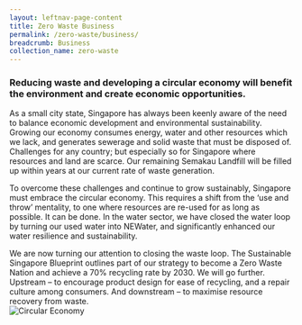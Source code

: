 ```yaml
---
layout: leftnav-page-content
title: Zero Waste Business
permalink: /zero-waste/business/
breadcrumb: Business
collection_name: zero-waste
---
```


### Reducing waste and developing a circular economy will benefit the environment and create economic opportunities.

As a small city state, Singapore has always been keenly aware of the need to balance economic development and environmental sustainability. Growing our economy consumes energy, water and other resources which we lack, and generates sewerage and solid waste that must be disposed of. Challenges for any country; but especially so for Singapore where resources and land are scarce. Our remaining Semakau Landfill will be filled up within years at our current rate of waste generation.

To overcome these challenges and continue to grow sustainably, Singapore must embrace the circular economy. This requires a shift from the ‘use and throw’ mentality, to one where resources are re-used for as long as possible. It can be done. In the water sector, we have closed the water loop by turning our used water into NEWater, and significantly enhanced our water resilience and sustainability.

We are now turning our attention to closing the waste loop. The Sustainable Singapore Blueprint outlines part of our strategy to become a Zero Waste Nation and achieve a 70% recycling rate by 2030. We will go further. Upstream – to encourage product design for ease of recycling, and a repair culture among consumers. And downstream – to maximise resource recovery from waste.  
![Circular Economy](/images/circular.jpg)

